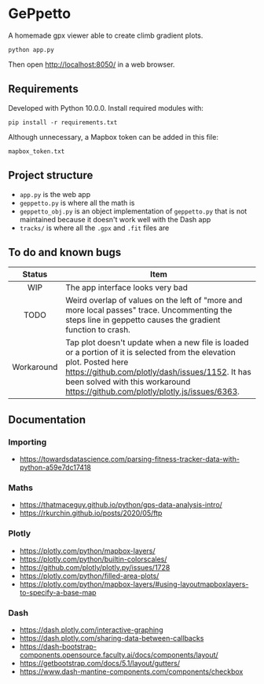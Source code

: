 # GePpetto

A homemade gpx viewer able to create climb gradient plots.

    python app.py

Then open [http://localhost:8050/](http://localhost:8050/) in a web browser.

## Requirements

Developed with Python 10.0.0. Install required modules with:

    pip install -r requirements.txt

Although unnecessary, a Mapbox token can be added in this file:

    mapbox_token.txt

## Project structure

* `app.py` is the web app
* `geppetto.py` is where all the math is
* `geppetto_obj.py` is an object implementation of `geppetto.py` that is not maintained because it doesn't work well
  with the Dash app
* `tracks/` is where all the `.gpx` and `.fit` files are

## To do and known bugs

| Status     | Item                                                           |
|:----------:|----------------------------------------------------------------|
| WIP        | The app interface looks very bad |
| TODO       | Weird overlap of values on the left of "more and more local passes" trace. Uncommenting the steps line in geppetto causes the gradient function to crash. |
| Workaround | Tap plot doesn't update when a new file is loaded or a portion of it is selected from the elevation plot. Posted here https://github.com/plotly/dash/issues/1152. It has been solved with this workaround https://github.com/plotly/plotly.js/issues/6363. |

## Documentation

### Importing

* https://towardsdatascience.com/parsing-fitness-tracker-data-with-python-a59e7dc17418

### Maths

* https://thatmaceguy.github.io/python/gps-data-analysis-intro/
* https://rkurchin.github.io/posts/2020/05/ftp

### Plotly

* https://plotly.com/python/mapbox-layers/
* https://plotly.com/python/builtin-colorscales/
* https://github.com/plotly/plotly.py/issues/1728
* https://plotly.com/python/filled-area-plots/
* https://plotly.com/python/mapbox-layers/#using-layoutmapboxlayers-to-specify-a-base-map

### Dash

* https://dash.plotly.com/interactive-graphing
* https://dash.plotly.com/sharing-data-between-callbacks
* https://dash-bootstrap-components.opensource.faculty.ai/docs/components/layout/
* https://getbootstrap.com/docs/5.1/layout/gutters/
* https://www.dash-mantine-components.com/components/checkbox
